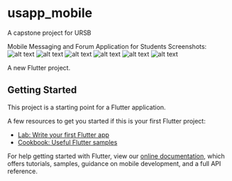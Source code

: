 # usapp_mobile

A capstone project for URSB

Mobile Messaging and Forum Application for Students
Screenshots:
![alt text](https://github.com/ue-an/usapp-mobile/blob/dev/usapp-git-screenshots/usapp-mobile-login.jpg?raw=true)
![alt text](https://github.com/ue-an/usapp-mobile/blob/dev/usapp-git-screenshots/usapp-studnumber.jpg?raw=true)
![alt text](https://github.com/ue-an/usapp-mobile/blob/dev/usapp-git-screenshots/usapp-post.jpg?raw=true)
![alt text](https://github.com/ue-an/usapp-mobile/blob/dev/usapp-git-screenshots/usapp-chat.png?raw=true)
![alt text](https://github.com/ue-an/usapp-mobile/blob/dev/usapp-git-screenshots/usapp-mvqp.jpg?raw=true)
![alt text](https://github.com/ue-an/usapp-mobile/blob/dev/usapp-git-screenshots/usapp-devs.jpg?raw=true)



A new Flutter project.

## Getting Started

This project is a starting point for a Flutter application.

A few resources to get you started if this is your first Flutter project:

- [Lab: Write your first Flutter app](https://flutter.dev/docs/get-started/codelab)
- [Cookbook: Useful Flutter samples](https://flutter.dev/docs/cookbook)

For help getting started with Flutter, view our
[online documentation](https://flutter.dev/docs), which offers tutorials,
samples, guidance on mobile development, and a full API reference.
